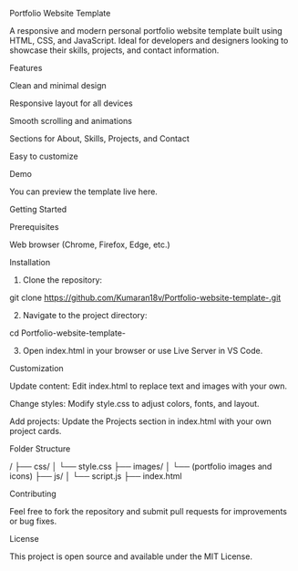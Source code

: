 
Portfolio Website Template

A responsive and modern personal portfolio website template built using HTML, CSS, and JavaScript. Ideal for developers and designers looking to showcase their skills, projects, and contact information.

Features

Clean and minimal design

Responsive layout for all devices

Smooth scrolling and animations

Sections for About, Skills, Projects, and Contact

Easy to customize


Demo

You can preview the template live here.

Getting Started

Prerequisites

Web browser (Chrome, Firefox, Edge, etc.)


Installation

1. Clone the repository:

git clone https://github.com/Kumaran18v/Portfolio-website-template-.git


2. Navigate to the project directory:

cd Portfolio-website-template-


3. Open index.html in your browser or use Live Server in VS Code.



Customization

Update content: Edit index.html to replace text and images with your own.

Change styles: Modify style.css to adjust colors, fonts, and layout.

Add projects: Update the Projects section in index.html with your own project cards.


Folder Structure

/
├── css/
│   └── style.css
├── images/
│   └── (portfolio images and icons)
├── js/
│   └── script.js
├── index.html

Contributing

Feel free to fork the repository and submit pull requests for improvements or bug fixes.

License

This project is open source and available under the MIT License.
